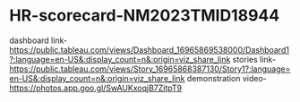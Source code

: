 # HR-scorecard-NM2023TMID18944
dashboard link-https://public.tableau.com/views/Dashboard_16965869538000/Dashboard1?:language=en-US&:display_count=n&:origin=viz_share_link
stories link-https://public.tableau.com/views/Story_16965868387130/Story1?:language=en-US&:display_count=n&:origin=viz_share_link
demonstration video-https://photos.app.goo.gl/SwAUKxoqjB7ZitpT9
